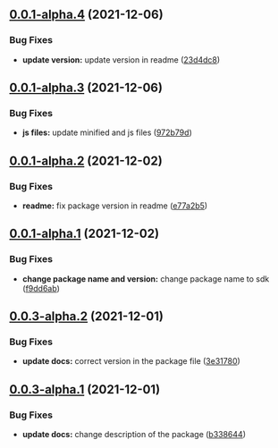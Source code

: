 ## [0.0.1-alpha.4](https://github.com/apimatic/apimatic-sdk-for-js/compare/v0.0.1-alpha.3...v0.0.1-alpha.4) (2021-12-06)


### Bug Fixes

* **update version:** update version in readme ([23d4dc8](https://github.com/apimatic/apimatic-sdk-for-js/commit/23d4dc82930f4efc34805dfdbdb2bcafe0aef211))

## [0.0.1-alpha.3](https://github.com/apimatic/apimatic-sdk-for-js/compare/v0.0.1-alpha.2...v0.0.1-alpha.3) (2021-12-06)


### Bug Fixes

* **js files:** update minified and js files ([972b79d](https://github.com/apimatic/apimatic-sdk-for-js/commit/972b79d1b975b0be1bc9134f85420bc3c89bbdeb))

## [0.0.1-alpha.2](https://github.com/apimatic/apimatic-sdk-for-js/compare/v0.0.1-alpha.1...v0.0.1-alpha.2) (2021-12-02)


### Bug Fixes

* **readme:** fix package version in readme ([e77a2b5](https://github.com/apimatic/apimatic-sdk-for-js/commit/e77a2b58faf7043eadc5ce8ac595b0cd9633f39f))

## [0.0.1-alpha.1](https://github.com/apimatic/apimatic-sdk-for-js/compare/v0.0.0...v0.0.1-alpha.1) (2021-12-02)


### Bug Fixes

* **change package name and version:** change package name to sdk ([f9dd6ab](https://github.com/apimatic/apimatic-sdk-for-js/commit/f9dd6ab30e92213eff43a34af40b83e793cd5ba1))

## [0.0.3-alpha.2](https://github.com/apimatic/apimatic-sdk-for-js/compare/v0.0.3-alpha.1...v0.0.3-alpha.2) (2021-12-01)


### Bug Fixes

* **update docs:** correct version in the package file ([3e31780](https://github.com/apimatic/apimatic-sdk-for-js/commit/3e31780a2717ead1127e342947c58049a136451d))

## [0.0.3-alpha.1](https://github.com/apimatic/apimatic-sdk-for-js/compare/v0.0.2...v0.0.3-alpha.1) (2021-12-01)


### Bug Fixes

* **update docs:** change description of the package ([b338644](https://github.com/apimatic/apimatic-sdk-for-js/commit/b33864401de711c4e8a2709c13157831ef5676e2))
